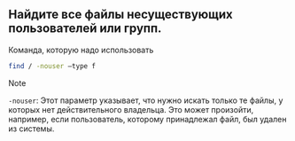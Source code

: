 ## Найдите все файлы несуществующих пользователей или групп.

Команда, которую надо использовать 

```bash
find / -nouser –type f
```

> [!NOTE]
> `-nouser`: Этот параметр указывает, что нужно искать только те файлы, у которых нет действительного владельца.
> Это может произойти, например, если пользователь, которому принадлежал файл, был удален из системы.
